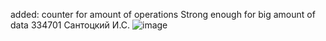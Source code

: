 added: counter for amount of operations
Strong enough for big amount of data 
334701
Сантоцкий И.С.
 ![image](https://github.com/user-attachments/assets/ee449d98-8e3e-4310-867d-953858658f3c)
